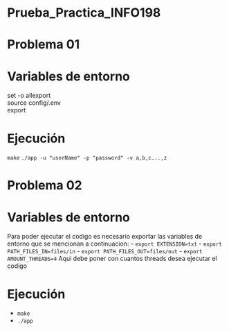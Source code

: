 # Prueba_Practica_INFO198

# Problema 01
# Variables de entorno
set -o allexport  
source config/.env  
export  

# Ejecución
`make`
`./app -u "userName" -p "password" -v a,b,c...,z`

# Problema 02
# Variables de entorno
Para poder ejecutar el codigo es necesario exportar las variables de entorno que se mencionan a continuacion:
    - `export EXTENSION=txt`
    - `export PATH_FILES_IN=files/in`
    - `export PATH_FILES_OUT=files/out`
    - `export AMOUNT_THREADS=4` Aqui debe poner con cuantos threads desea ejecutar el codigo

# Ejecución 
- `make`
- `./app`
